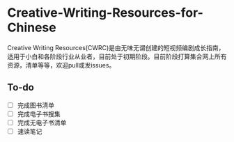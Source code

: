 # Creative-Writing-Resources-for-Chinese

Creative Writing Resources(CWRC)是由无味无谓创建的短视频编剧成长指南，适用于小白和各阶段行业从业者，目前处于初期阶段。目前阶段打算集合网上所有资源，清单等等，欢迎pull或发issues。

## To-do

- [ ] 完成图书清单
- [ ] 完成电子书搜集
- [ ] 完成无电子书清单
- [ ] 速读笔记
